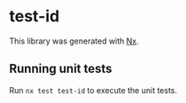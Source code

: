 # test-id

This library was generated with [Nx](https://nx.dev).

## Running unit tests

Run `nx test test-id` to execute the unit tests.
